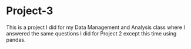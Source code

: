 # Project-3

This is a project I did for my Data Management and Analysis class where I answered the same questions I did for Project 2 except this time using pandas.
